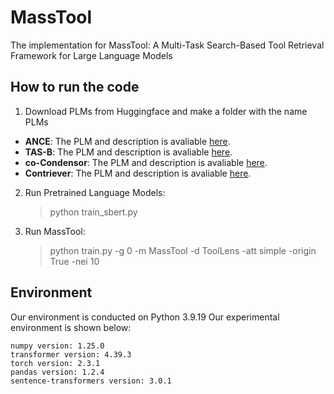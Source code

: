 # MassTool
The implementation for MassTool: A Multi-Task Search-Based Tool Retrieval Framework for Large Language Models

## How to run the code
1. Download PLMs from Huggingface and make a folder with the name PLMs
- **ANCE**: The PLM and description is avaliable [here](https://huggingface.co/sentence-transformers/msmarco-roberta-base-ance-firstp).
- **TAS-B**: The PLM and description is avaliable [here](https://huggingface.co/sentence-transformers/msmarco-distilbert-base-tas-b).
- **co-Condensor**: The PLM and description is avaliable [here](https://huggingface.co/sentence-transformers/msmarco-bert-co-condensor).
- **Contriever**: The PLM and description is avaliable [here](https://huggingface.co/nthakur/contriever-base-msmarco).
2. Run Pretrained Language Models:
	> python train_sbert.py
3. Run MassTool:
	> python train.py -g 0 -m MassTool -d ToolLens -att simple -origin True -nei 10


## Environment

Our environment is conducted on Python 3.9.19
Our experimental environment is shown below:

```
numpy version: 1.25.0
transformer version: 4.39.3
torch version: 2.3.1
pandas version: 1.2.4
sentence-transformers version: 3.0.1
```

